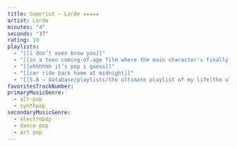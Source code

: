 ```yaml
---
title: Supercut — Lorde ★★★★★
artist: Lorde
minutes: "4"
seconds: "37"
rating: 10
playlists:
  - "[[i don’t even know you]]"
  - "[[in a teen coming-of-age film where the main character's finally ready for the next chapter]]"
  - "[[ehhhhhh it’s pop i guess]]"
  - "[[car ride back home at midnight]]"
  - "[[5.8 — database/playlists/the ultimate playlist of my life|the ultimate playlist of my life]]"
favoritesTrackNumber:
primaryMusicGenre:
  - alt-pop
  - synthpop
secondaryMusicGenre:
  - electropop
  - dance-pop
  - art pop
---
```

